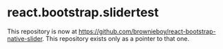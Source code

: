 # react.bootstrap.slidertest
This repository is now at https://github.com/brownieboy/react-bootstrap-native-slider.  This repository exists only as a pointer to that one.
